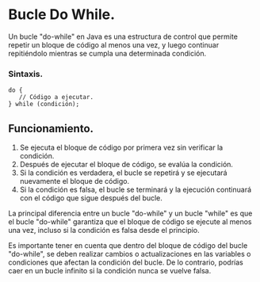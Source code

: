 # Bucle Do While.
 
 Un bucle "do-while" en Java es una estructura de control que permite repetir un bloque de código al menos una vez, y luego continuar repitiéndolo mientras se cumpla una determinada condición.

 ### Sintaxis.
 ~~~
 do {
    // Código a ejecutar.
 } while (condición);
 ~~~

 ## Funcionamiento.

 1. Se ejecuta el bloque de código por primera vez sin verificar la condición. 
2. Después de ejecutar el bloque de código, se evalúa la condición. 
3. Si la condición es verdadera, el bucle se repetirá y se ejecutará nuevamente el bloque de código. 
4. Si la condición es falsa, el bucle se terminará y la ejecución continuará con el código que sigue después del bucle. 
 
La principal diferencia entre un bucle "do-while" y un bucle "while" es que el bucle "do-while" garantiza que el bloque de código se ejecute al menos una vez, incluso si la condición es falsa desde el principio. 
 
Es importante tener en cuenta que dentro del bloque de código del bucle "do-while", se deben realizar cambios o actualizaciones en las variables o condiciones que afectan la condición del bucle. De lo contrario, podrías caer en un bucle infinito si la condición nunca se vuelve falsa.